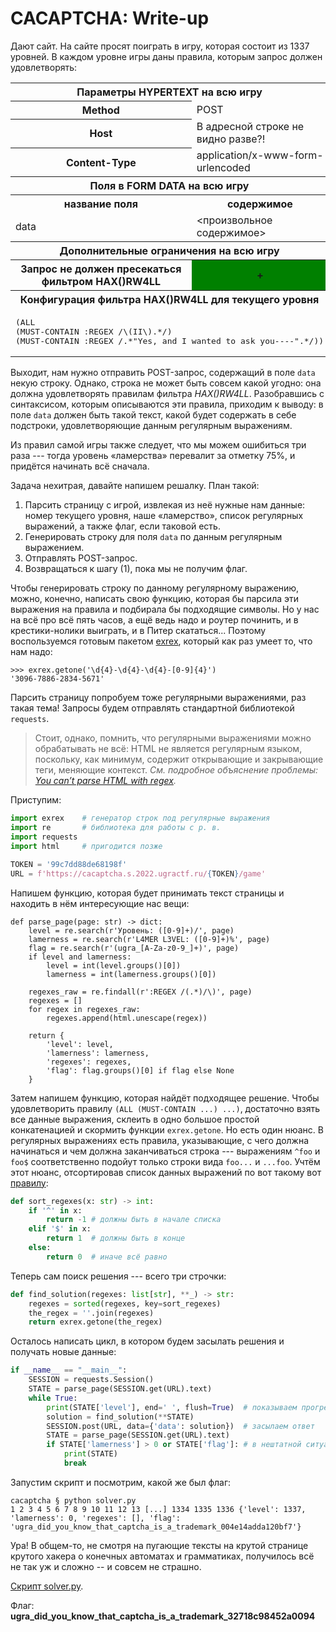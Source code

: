 # CACAPTCHA: Write-up

Дают сайт. На сайте просят поиграть в игру, которая состоит из 1337 уровней. В каждом уровне игры даны правила, которым запрос должен удовлетворять:

<table>
<tbody><tr>
<th colspan="2">Параметры HYPERTEXT на всю игру</th>
</tr>
<tr>
<th>Method</th>
<td>POST</td>
</tr>
<tr>
<th>Host</th>
<td>В адресной строке не видно разве?!</td>
</tr>
<tr>
<th>Content-Type</th>
<td>application/x-www-form-urlencoded</td>
</tr>
<tr>
<th colspan="2">Поля в FORM DATA на всю игру</th>
</tr>
<tr>
<th>название поля</th>
<th>содержимое</th>
</tr>
<tr>
<td> data </td>
<td>&lt;произвольное содержимое&gt;</td>
</tr>
<tr>
<th colspan="2">Дополнительные ограничения на всю игру</th>
</tr>
<tr>
<th>Запрос не должен пресекаться фильтром HAX()RW4LL</th>
<th bgcolor="green">+</th>
</tr>
<tr>
<th colspan="2">Конфигурация фильтра HAX()RW4LL для текущего уровня</th>
</tr>
<tr>
<td colspan="2"><pre>(ALL
(MUST-CONTAIN :REGEX /\(II\).*/)
(MUST-CONTAIN :REGEX /.*"Yes, and I wanted to ask you----".*/))</pre></td>
</tr>
</tbody>
<table>

Выходит, нам нужно отправить POST-запрос, содержащий в поле `data` некую строку. Однако, строка не может быть совсем какой угодно: она должна удовлетворять правилам фильтра *HAX()RW4LL*. Разобравшись с синтаксисом, которым описываются эти правила, приходим к выводу: в поле `data` должен быть такой текст, какой будет содержать в себе подстроки, удовлетворяющие данным регулярным выражениям.

Из правил самой игры также следует, что мы можем ошибиться три раза --- тогда уровень «ламерства» перевалит за отметку 75%, и придётся начинать всё сначала.

Задача нехитрая, давайте напишем решалку. План такой:

1. Парсить страницу с игрой, извлекая из неё нужные нам данные: номер текущего уровня, наше «ламерство», список регулярных выражений, а также флаг, если таковой есть.
2. Генерировать строку для поля `data` по данным регулярным выражением.
3. Отправлять POST-запрос.
4. Возвращаться к шагу (1), пока мы не получим флаг.

Чтобы генерировать строку по данному регулярному выражению, можно, конечно, написать свою функцию, которая бы парсила эти выражения на правила и подбирала бы подходящие символы. Но у нас на всё про всё пять часов, а ещё ведь надо и роутер починить, и в крестики-нолики выиграть, и в Питер скататься... Поэтому воспользуемся готовым пакетом [exrex](https://github.com/asciimoo/exrex), который как раз умеет то, что нам надо:

```
>>> exrex.getone('\d{4}-\d{4}-\d{4}-[0-9]{4}')
'3096-7886-2834-5671'
```

Парсить страницу попробуем тоже регулярными выражениями, раз такая тема! Запросы будем отправлять стандартной библиотекой `requests`.

> Стоит, однако, помнить, что регулярными выражениями можно обрабатывать не всё: HTML не является регулярным языком, поскольку, как минимум, содержит открывающие и закрывающие теги, меняющие контекст. <i>См. подробное объяснение проблемы: <a href="https://stackoverflow.com/a/1732454">You can’t parse HTML with regex</a>.</i>

Приступим:

```python
import exrex    # генератор строк под регулярные выражения
import re       # библиотека для работы с р. в.
import requests
import html     # пригодится позже

TOKEN = '99c7dd88de68198f'
URL = f'https://cacaptcha.s.2022.ugractf.ru/{TOKEN}/game'
```

Напишем функцию, которая будет принимать текст страницы и находить в нём интересующие нас вещи:
```python3
def parse_page(page: str) -> dict:
    level = re.search(r'Уровень: ([0-9]+)/', page)
    lamerness = re.search(r'L4MER L3VEL: ([0-9]+)%', page)
    flag = re.search(r'(ugra_[A-Za-z0-9_]+)', page)
    if level and lamerness:
        level = int(level.groups()[0])
        lamerness = int(lamerness.groups()[0])

    regexes_raw = re.findall(r':REGEX /(.*)/\)', page)
    regexes = []
    for regex in regexes_raw:
        regexes.append(html.unescape(regex))

    return {
        'level': level,
        'lamerness': lamerness,
        'regexes': regexes,
        'flag': flag.groups()[0] if flag else None
    }
```

Затем напишем функцию, которая найдёт подходящее решение. Чтобы удовлетворить правилу `(ALL (MUST-CONTAIN ...) ...)`, достаточно взять все данные выражения, склеить в одно большое простой конкатенацией и скормить функции `exrex.getone`. Но есть один нюанс. В регулярных выражениях есть правила, указывающие, с чего должна начинаться и чем должна заканчиваться строка --- выражениям `^foo` и `foo$` соответственно подойут только строки вида `foo...` и `...foo`. Учтём этот нюанс, отсортировав список данных выражений по вот такому вот [правилу](https://docs.python.org/3/howto/sorting.html#key-functions):

```python
def sort_regexes(x: str) -> int:
    if '^' in x:
        return -1 # должны быть в начале списка
    elif '$' in x:
        return 1  # должны быть в конце
    else:
        return 0  # иначе всё равно
```

Теперь сам поиск решения --- всего три строчки:
```python
def find_solution(regexes: list[str], **_) -> str:
    regexes = sorted(regexes, key=sort_regexes)
    the_regex = ''.join(regexes)
    return exrex.getone(the_regex)
```

Осталось написать цикл, в котором будем засылать решения и получать новые данные:
```python
if __name__ == "__main__":
    SESSION = requests.Session()
    STATE = parse_page(SESSION.get(URL).text)
    while True:
        print(STATE['level'], end=' ', flush=True)  # показываем прогресс
        solution = find_solution(**STATE)
        SESSION.post(URL, data={'data': solution})  # засылаем ответ
        STATE = parse_page(SESSION.get(URL).text)
        if STATE['lamerness'] > 0 or STATE['flag']: # в нештатной ситуации останавливаемся и смотрим, что там пришло
            print(STATE)
            break
```

Запустим скрипт и посмотрим, какой же был флаг:
```
cacaptcha § python solver.py
1 2 3 4 5 6 7 8 9 10 11 12 13 [...] 1334 1335 1336 {'level': 1337, 'lamerness': 0, 'regexes': [], 'flag': 'ugra_did_you_know_that_captcha_is_a_trademark_004e14adda120bf7'}
```

Ура! В общем-то, не смотря на пугающие тексты на крутой странице крутого хакера о конечных автоматах и грамматиках, получилось всё не так уж и сложно -- и совсем не страшно.

[Скрипт solver.py](https://github.com/teamteamdev/ugractf-2022-school/blob/master/tasks/cacaptcha/solver.py).

Флаг: **ugra_did_you_know_that_captcha_is_a_trademark_32718c98452a0094**
